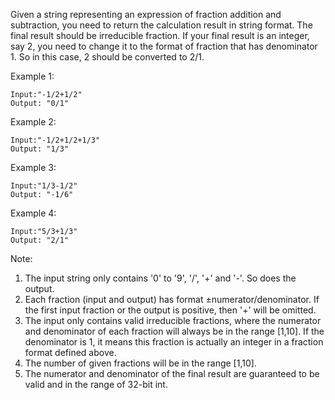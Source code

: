 Given a string representing an expression of fraction addition and subtraction, you need to return the calculation result in string format. The final result should be irreducible fraction. If your final result is an integer, say 2, you need to change it to the format of fraction that has denominator 1. So in this case, 2 should be converted to 2/1.

Example 1:

~~~
Input:"-1/2+1/2"
Output: "0/1"
~~~

Example 2:

~~~
Input:"-1/2+1/2+1/3"
Output: "1/3"
~~~

Example 3:

~~~
Input:"1/3-1/2"
Output: "-1/6"
~~~

Example 4:

~~~
Input:"5/3+1/3"
Output: "2/1"
~~~

Note:

1. The input string only contains '0' to '9', '/', '+' and '-'. So does the output.
1. Each fraction (input and output) has format ±numerator/denominator. If the first input fraction or the output is positive, then '+' will be omitted.
1. The input only contains valid irreducible fractions, where the numerator and denominator of each fraction will always be in the range [1,10]. If the denominator is 1, it means this fraction is actually an integer in a fraction format defined above.
1. The number of given fractions will be in the range [1,10].
1. The numerator and denominator of the final result are guaranteed to be valid and in the range of 32-bit int.
